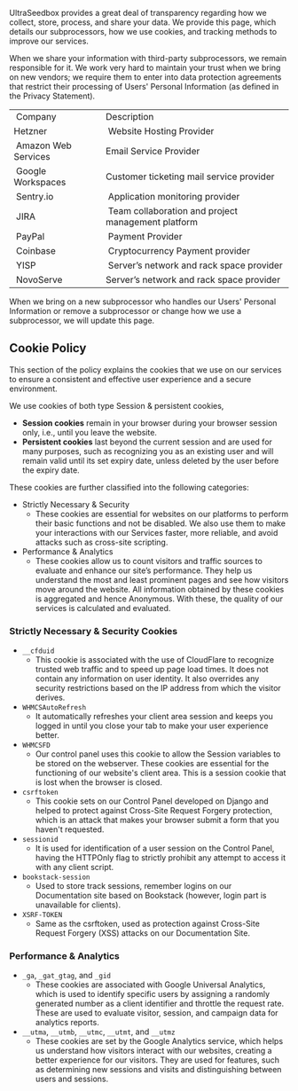 UltraSeedbox provides a great deal of transparency regarding how we collect, store, process, and share your data. We provide this page, which details our subprocessors, how we use cookies, and tracking methods to improve our services.

When we share your information with third-party subprocessors, we remain responsible for it. We work very hard to maintain your trust when we bring on new vendors; we require them to enter into data protection agreements that restrict their processing of Users' Personal Information (as defined in the Privacy Statement).

<style>
table.center {
  margin-left: auto; 
  margin-right: auto;
}
</style>
<table class="center">
<tbody>
<tr>
<td>&nbsp;Company</td>
<td>Description</td>
</tr>
<tr>
<td>Hetzner</td>
<td>&nbsp;Website Hosting Provider</td>
</tr>
<tr>
<td>&nbsp;Amazon Web Services</td>
<td>Email Service Provider </td>
</tr>
<tr>
<td>&nbsp;Google Workspaces</td>
<td><span style="font-weight: 400;">Customer ticketing mail service provider</span></td>
</tr>
<tr>
<td>&nbsp;<span style="font-weight: 400;">Sentry.io</span></td>
<td>&nbsp;<span style="font-weight: 400;">Application monitoring provider</span></td>
</tr>
<tr>
<td>&nbsp;<span style="font-weight: 400;">JIRA</span></td>
<td>&nbsp;<span style="font-weight: 400;">Team collaboration and project management platform</span></td>
</tr>
<tr>
<td>&nbsp;<span style="font-weight: 400;">PayPal</span></td>
<td>&nbsp;<span style="font-weight: 400;">Payment Provider</span></td>
</tr>
<tr>
<td>&nbsp;<span style="font-weight: 400;">Coinbase</span></td>
<td>&nbsp;<span style="font-weight: 400;">Cryptocurrency Payment provider</span></td>
</tr>
<tr>
<td>&nbsp;<span style="font-weight: 400;">YISP</span></td>
<td>&nbsp;<span style="font-weight: 400;">Server&rsquo;s network and rack space provider</span></td>
</tr>
<tr>
<td>&nbsp;NovoServe</td>
<td><span style="font-weight: 400;">Server&rsquo;s network and rack space provider</span></td>
</tr>
</tbody>
</table>

When we bring on a new subprocessor who handles our Users' Personal Information or remove a subprocessor or change how we use a subprocessor, we will update this page.

## Cookie Policy

This section of the policy explains the cookies that we use on our services to ensure a consistent and effective user experience and a secure environment.

We use cookies of both type Session & persistent cookies, 
* **Session cookies** remain in your browser during your browser session only, i.e., until you leave the website.
* **Persistent cookies** last beyond the current session and are used for many purposes, such as recognizing you as an existing user and will remain valid until its set expiry date, unless deleted by the user before the expiry date.

These cookies are further classified into the following categories:

* Strictly Necessary & Security
  * These cookies are essential for websites on our platforms to perform their basic functions and not be disabled. We also use them to make your interactions with our Services faster, more reliable, and avoid attacks such as cross-site scripting.
* Performance & Analytics
  * These cookies allow us to count visitors and traffic sources to evaluate and enhance our site’s performance. They help us understand the most and least prominent pages and see how visitors move around the website. All information obtained by these cookies is aggregated and hence Anonymous. With these, the quality of our services is calculated and evaluated.

### Strictly Necessary & Security Cookies

* `__cfduid`
  * This cookie is associated with the use of CloudFlare to recognize trusted web traffic and to speed up page load times. It does not contain any information on user identity. It also overrides any security restrictions based on the IP address from which the visitor derives.
* `WHMCSAutoRefresh`
  * It automatically refreshes your client area session and keeps you logged in until you close your tab to make your user experience better.
* `WHMCSFD`
  * Our control panel uses this cookie to allow the Session variables to be stored on the webserver. These cookies are essential for the functioning of our website's client area. This is a session cookie that is lost when the browser is closed.
* `csrftoken`
  * This cookie sets on our Control Panel developed on Django and helped to protect against Cross-Site Request Forgery protection, which is an attack that makes your browser submit a form that you haven't requested.
* `sessionid`
  * It is used for identification of a user session on the Control Panel, having the HTTPOnly flag to strictly prohibit any attempt to access it with any client script.
* `bookstack-session`
  * Used to store track sessions, remember logins on our Documentation site based on Bookstack (however, login part is unavailable for clients).
* `XSRF-TOKEN`
  * Same as the csrftoken, used as protection against Cross-Site Request Forgery (XSS) attacks on our Documentation Site.

### Performance & Analytics

* `_ga`, `_gat_gtag`, and `_gid`
  * These cookies are associated with Google Universal Analytics, which is used to identify specific users by assigning a randomly generated number as a client identifier and throttle the request rate. These are used to evaluate visitor, session, and campaign data for analytics reports.
* `__utma`, `__utmb`, `__utmc`, `__utmt`, and `__utmz`
  * These cookies are set by the Google Analytics service, which helps us understand how visitors interact with our websites, creating a better experience for our visitors. They are used for features, such as determining new sessions and visits and distinguishing between users and sessions.